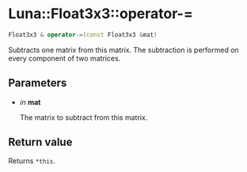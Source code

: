 # Luna::Float3x3::operator-=

```c++
Float3x3 & operator-=(const Float3x3 &mat)
```

Subtracts one matrix from this matrix. The subtraction is performed on every component of two matrices. 



## Parameters
* *in* **mat**

    The matrix to subtract from this matrix. 

## Return value
Returns `*this`. 

